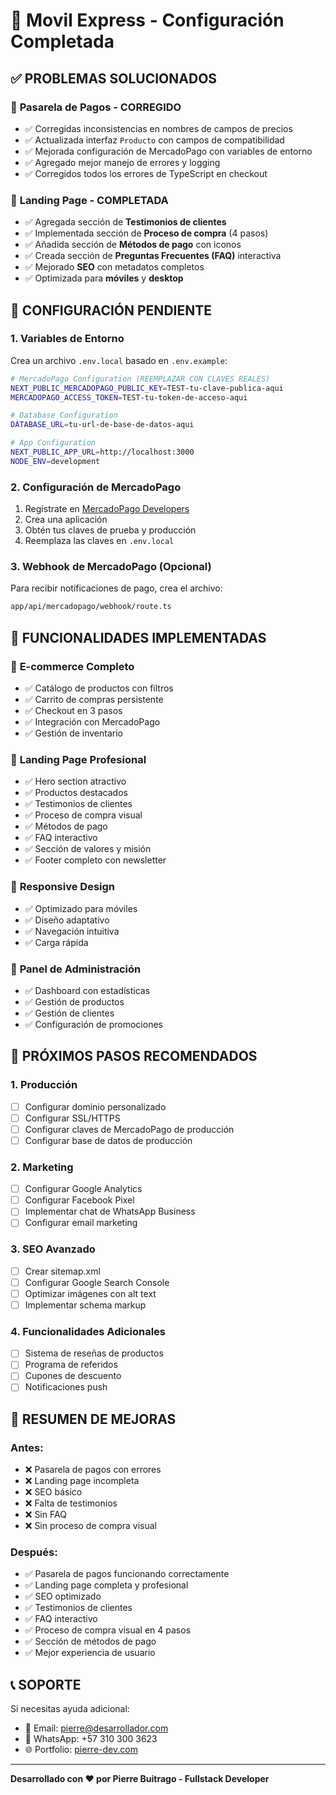 # 🚀 Movil Express - Configuración Completada

## ✅ PROBLEMAS SOLUCIONADOS

### 🔧 **Pasarela de Pagos - CORREGIDO**
- ✅ Corregidas inconsistencias en nombres de campos de precios
- ✅ Actualizada interfaz `Producto` con campos de compatibilidad
- ✅ Mejorada configuración de MercadoPago con variables de entorno
- ✅ Agregado mejor manejo de errores y logging
- ✅ Corregidos todos los errores de TypeScript en checkout

### 🎨 **Landing Page - COMPLETADA**
- ✅ Agregada sección de **Testimonios de clientes**
- ✅ Implementada sección de **Proceso de compra** (4 pasos)
- ✅ Añadida sección de **Métodos de pago** con iconos
- ✅ Creada sección de **Preguntas Frecuentes (FAQ)** interactiva
- ✅ Mejorado **SEO** con metadatos completos
- ✅ Optimizada para **móviles** y **desktop**

## 🔧 CONFIGURACIÓN PENDIENTE

### 1. Variables de Entorno
Crea un archivo `.env.local` basado en `.env.example`:

```bash
# MercadoPago Configuration (REEMPLAZAR CON CLAVES REALES)
NEXT_PUBLIC_MERCADOPAGO_PUBLIC_KEY=TEST-tu-clave-publica-aqui
MERCADOPAGO_ACCESS_TOKEN=TEST-tu-token-de-acceso-aqui

# Database Configuration
DATABASE_URL=tu-url-de-base-de-datos-aqui

# App Configuration
NEXT_PUBLIC_APP_URL=http://localhost:3000
NODE_ENV=development
```

### 2. Configuración de MercadoPago
1. Regístrate en [MercadoPago Developers](https://www.mercadopago.com.co/developers)
2. Crea una aplicación
3. Obtén tus claves de prueba y producción
4. Reemplaza las claves en `.env.local`

### 3. Webhook de MercadoPago (Opcional)
Para recibir notificaciones de pago, crea el archivo:
```bash
app/api/mercadopago/webhook/route.ts
```

## 🎯 FUNCIONALIDADES IMPLEMENTADAS

### 🛒 **E-commerce Completo**
- ✅ Catálogo de productos con filtros
- ✅ Carrito de compras persistente
- ✅ Checkout en 3 pasos
- ✅ Integración con MercadoPago
- ✅ Gestión de inventario

### 🎨 **Landing Page Profesional**
- ✅ Hero section atractivo
- ✅ Productos destacados
- ✅ Testimonios de clientes
- ✅ Proceso de compra visual
- ✅ Métodos de pago
- ✅ FAQ interactivo
- ✅ Sección de valores y misión
- ✅ Footer completo con newsletter

### 📱 **Responsive Design**
- ✅ Optimizado para móviles
- ✅ Diseño adaptativo
- ✅ Navegación intuitiva
- ✅ Carga rápida

### 🔐 **Panel de Administración**
- ✅ Dashboard con estadísticas
- ✅ Gestión de productos
- ✅ Gestión de clientes
- ✅ Configuración de promociones

## 🚀 PRÓXIMOS PASOS RECOMENDADOS

### 1. **Producción**
- [ ] Configurar dominio personalizado
- [ ] Configurar SSL/HTTPS
- [ ] Configurar claves de MercadoPago de producción
- [ ] Configurar base de datos de producción

### 2. **Marketing**
- [ ] Configurar Google Analytics
- [ ] Configurar Facebook Pixel
- [ ] Implementar chat de WhatsApp Business
- [ ] Configurar email marketing

### 3. **SEO Avanzado**
- [ ] Crear sitemap.xml
- [ ] Configurar Google Search Console
- [ ] Optimizar imágenes con alt text
- [ ] Implementar schema markup

### 4. **Funcionalidades Adicionales**
- [ ] Sistema de reseñas de productos
- [ ] Programa de referidos
- [ ] Cupones de descuento
- [ ] Notificaciones push

## 🎉 RESUMEN DE MEJORAS

### **Antes:**
- ❌ Pasarela de pagos con errores
- ❌ Landing page incompleta
- ❌ SEO básico
- ❌ Falta de testimonios
- ❌ Sin FAQ
- ❌ Sin proceso de compra visual

### **Después:**
- ✅ Pasarela de pagos funcionando correctamente
- ✅ Landing page completa y profesional
- ✅ SEO optimizado
- ✅ Testimonios de clientes
- ✅ FAQ interactivo
- ✅ Proceso de compra visual en 4 pasos
- ✅ Sección de métodos de pago
- ✅ Mejor experiencia de usuario

## 📞 SOPORTE

Si necesitas ayuda adicional:
- 📧 Email: pierre@desarrollador.com
- 💬 WhatsApp: +57 310 300 3623
- 🌐 Portfolio: [pierre-dev.com](https://pierre-dev.com)

---

**Desarrollado con ❤️ por Pierre Buitrago - Fullstack Developer**
